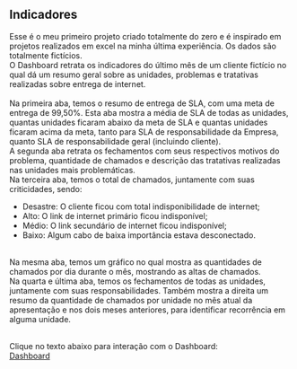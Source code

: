 ## Indicadores

Esse é o meu primeiro projeto criado totalmente do zero e é inspirado em projetos realizados em excel na minha última experiência. Os dados são totalmente fictícios.<br/>
O Dashboard retrata os indicadores do último mês de um cliente fictício no qual dá um resumo geral sobre as unidades, problemas e tratativas realizadas sobre entrega de internet. <br/>
<br/>
Na primeira aba, temos o resumo de entrega de SLA, com uma meta de entrega de 99,50%. Esta aba mostra a média de SLA de todas as unidades, quantas unidades ficaram abaixo da meta de SLA e quantas unidades ficaram acima da meta, tanto para SLA de responsabilidade da Empresa, quanto SLA de responsabilidade geral (incluindo cliente).<br/>
A segunda aba retrata os fechamentos com seus respectivos motivos do problema, quantidade de chamados e descrição das tratativas realizadas nas unidades mais problemáticas. <br/>
Na terceira aba, temos o total de chamados, juntamente com suas criticidades, sendo:
- Desastre: O cliente ficou com total indisponibilidade de internet;
- Alto: O link de internet primário ficou indisponível;
- Médio: O link secundário de internet ficou indisponível;
- Baixo: Algum cabo de baixa importância estava desconectado. <br/>
<br/>
Na mesma aba, temos um gráfico no qual mostra as quantidades de chamados por dia durante o mês, mostrando as altas de chamados. <br/>
Na quarta e última aba, temos os fechamentos de todas as unidades, juntamente com suas responsabilidades. Também mostra a direita um resumo da quantidade de chamados por unidade no mês atual da apresentação e nos dois meses anteriores, para identificar recorrência em alguma unidade. <br/> <br/>

Clique no texto abaixo para interação com o Dashboard: <br/>
<a href="https://app.powerbi.com/view?r=eyJrIjoiZTczOWJlMmQtNGFkMS00ZWYyLTk3MDktYzVlYmY2NWRlMWRhIiwidCI6IjU5Yzg5N2IzLWQ2YjktNDU0MC05YTc2LTg3NWFhYzkxZjFhZSJ9"> Dashboard </a>
